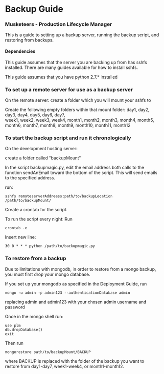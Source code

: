 # Backup Guide
### Musketeers - Production Lifecycle Manager

This is a guide to setting up a backup server, running the backup script, and restoring from backups. 

#### Dependencies

This guide assumes that the server you are backing up from has sshfs installed. There are many guides available for how to install sshfs. 

This guide assumes that you have python 2.7.* installed

### To set up a remote server for use as a backup server

On the remote server: create a folder which you will mount your sshfs to

Create the following empty folders within that mount folder:
day1, day2, 
day3, day4,
day5, day6, 
day7,    
week1, week2, 
week3, week4,
month1, month2, 
month3, month4, 
month5, month6,
month7, month8, 
month9, month10, 
month11, month12

### To start the backup script and run it chronologically 

On the development hosting server: 

create a folder called "backupMount"

In the script backupmagic.py, edit the email address both calls to the function sendAnEmail toward the bottom of the script. This will send emails to the specified address. 

run:
```
sshfs remoteserverAddreess:path/to/backupLocation /path/to/backupMount/
```
Create a crontab for the script. 

To run the script every night:
Run 
```
crontab -e
```
Insert new line:
```
30 0 * * * python /path/to/backupmagic.py
```
### To restore from a backup

Due to limitations with mongodb, in order to restore from a mongo backup, you must first drop your mongo database. 

If you set up your mongodb as specified in the Deployment Guide, run 
```
mongo -u admin -p admin123 --authenticationDatabase admin
```
replacing admin and admin123 with your chosen admin username and password

Once in the mongo shell run: 
```
use plm
db.dropDatabase()
exit
```
Then run 
```
mongorestore path/to/backupMount/BACKUP
```
where BACKUP is replaced with the folder of the backup you want to restore from day1-day7, week1-week4, or month1-month12. 


